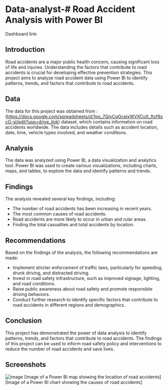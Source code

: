 # Data-analyst-# Road Accident Analysis with Power BI
Dashboard link:

## Introduction

Road accidents are a major public health concern, causing significant loss of life and injuries. Understanding the factors that contribute to road accidents is crucial for developing effective prevention strategies. This project aims to analyze road accident data using Power BI to identify patterns, trends, and factors that contribute to road accidents.

## Data

The data for this project was obtained from : (https://docs.google.com/spreadsheets/d/1po_7QivCqGceixWVXCoX_ftzf8scG-sl/edit?usp=drive_link) dataset, which contains information on road accidents worldwide. The data includes details such as accident location, date, time, vehicle types involved, and weather conditions.

## Analysis

The data was analyzed using Power BI, a data visualization and analytics tool. Power BI was used to create various visualizations, including charts, maps, and tables, to explore the data and identify patterns and trends.

## Findings

The analysis revealed several key findings, including:

* The number of road accidents has been increasing in recent years.
* The most common causes of road accidents.
* Road accidents are more likely to occur in urban and rular areas.
* Finding the total casualties and  total accidents by location. 

## Recommendations

Based on the findings of the analysis, the following recommendations are made:

* Implement stricter enforcement of traffic laws, particularly for speeding, drunk driving, and distracted driving.
* Invest in road safety infrastructure, such as improved signage, lighting, and road conditions.
* Raise public awareness about road safety and promote responsible driving behaviors.
* Conduct further research to identify specific factors that contribute to road accidents in different regions and demographics.

## Conclusion

This project has demonstrated the power of data analysis to identify patterns, trends, and factors that contribute to road accidents. The findings of this project can be used to inform road safety policy and interventions to reduce the number of road accidents and save lives.



## Screenshots

![image](https://github.com/prince-std/Data-analyst-/assets/144874088/e3b7c36b-2bc4-49f7-98b9-52d9deb10695)
[Image of a Power BI map showing the location of road accidents]
[Image of a Power BI chart showing the causes of road accidents]



